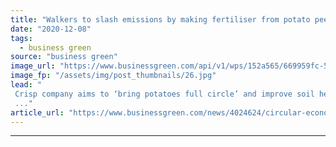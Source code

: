 ```yaml
---
title: "Walkers to slash emissions by making fertiliser from potato peelings"
date: "2020-12-08"
tags: 
  - business green
source: "business green"
image_url: "https://www.businessgreen.com/api/v1/wps/152a565/669959fc-5355-4d74-a57b-0ac3e0e3b4c0/6/Packet-of-Walkers-Salt-Vinegar-crisps-185x114.jpg"
image_fp: "/assets/img/post_thumbnails/26.jpg"
lead: "
 Crisp company aims to ‘bring potatoes full circle’ and improve soil health by producing farm fertiliser from potato leftovers its Leicester factory
 ..."
article_url: "https://www.businessgreen.com/news/4024624/circular-economy-walkers-fertiliser-potato-peelings"
---
```


---
